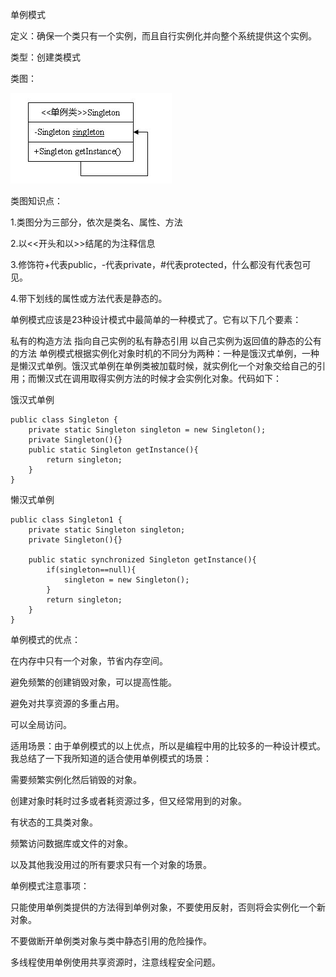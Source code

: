 单例模式

定义：确保一个类只有一个实例，而且自行实例化并向整个系统提供这个实例。

类型：创建类模式

类图：

![](singleton-pattern-1.gif)

类图知识点：

1.类图分为三部分，依次是类名、属性、方法

2.以<<开头和以>>结尾的为注释信息

3.修饰符+代表public，-代表private，#代表protected，什么都没有代表包可见。

4.带下划线的属性或方法代表是静态的。


单例模式应该是23种设计模式中最简单的一种模式了。它有以下几个要素：

私有的构造方法
指向自己实例的私有静态引用
以自己实例为返回值的静态的公有的方法
单例模式根据实例化对象时机的不同分为两种：一种是饿汉式单例，一种是懒汉式单例。饿汉式单例在单例类被加载时候，就实例化一个对象交给自己的引用；而懒汉式在调用取得实例方法的时候才会实例化对象。代码如下：

饿汉式单例

    public class Singleton {
        private static Singleton singleton = new Singleton();
        private Singleton(){}
        public static Singleton getInstance(){
            return singleton;
        }
    }
懒汉式单例

    public class Singleton1 {
        private static Singleton singleton;
        private Singleton(){}

        public static synchronized Singleton getInstance(){
            if(singleton==null){
                singleton = new Singleton();
            }
            return singleton;
        }
    }
单例模式的优点：

在内存中只有一个对象，节省内存空间。

避免频繁的创建销毁对象，可以提高性能。

避免对共享资源的多重占用。

可以全局访问。

适用场景：由于单例模式的以上优点，所以是编程中用的比较多的一种设计模式。我总结了一下我所知道的适合使用单例模式的场景：

需要频繁实例化然后销毁的对象。

创建对象时耗时过多或者耗资源过多，但又经常用到的对象。

有状态的工具类对象。

频繁访问数据库或文件的对象。

以及其他我没用过的所有要求只有一个对象的场景。

单例模式注意事项：

只能使用单例类提供的方法得到单例对象，不要使用反射，否则将会实例化一个新对象。

不要做断开单例类对象与类中静态引用的危险操作。

多线程使用单例使用共享资源时，注意线程安全问题。

